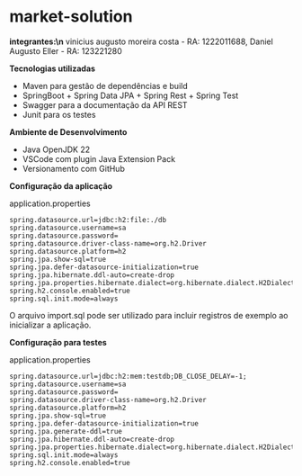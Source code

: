 # market-solution

**integrantes:\n**
vinicius augusto moreira costa - RA: 1222011688,  Daniel Augusto Eller - RA: 123221280

**Tecnologias utilizadas**

- Maven para gestão de dependências e build
- SpringBoot + Spring Data JPA + Spring Rest + Spring Test
- Swagger para a documentação da API REST
- Junit para os testes

**Ambiente de Desenvolvimento**

- Java OpenJDK 22
- VSCode com plugin Java Extension Pack
- Versionamento com GitHub

**Configuração da aplicação**

application.properties

```
spring.datasource.url=jdbc:h2:file:./db
spring.datasource.username=sa
spring.datasource.password=
spring.datasource.driver-class-name=org.h2.Driver
spring.datasource.platform=h2
spring.jpa.show-sql=true
spring.jpa.defer-datasource-initialization=true
spring.jpa.hibernate.ddl-auto=create-drop
spring.jpa.properties.hibernate.dialect=org.hibernate.dialect.H2Dialect
spring.h2.console.enabled=true
spring.sql.init.mode=always
```

O arquivo import.sql pode ser utilizado para incluir registros de exemplo ao inicializar a aplicação.

**Configuração para testes**

application.properties

```
spring.datasource.url=jdbc:h2:mem:testdb;DB_CLOSE_DELAY=-1;
spring.datasource.username=sa
spring.datasource.password=
spring.datasource.driver-class-name=org.h2.Driver
spring.datasource.platform=h2
spring.jpa.show-sql=true
spring.jpa.defer-datasource-initialization=true
spring.jpa.generate-ddl=true
spring.jpa.hibernate.ddl-auto=create-drop
spring.jpa.properties.hibernate.dialect=org.hibernate.dialect.H2Dialect
spring.sql.init.mode=always
spring.h2.console.enabled=true
```

